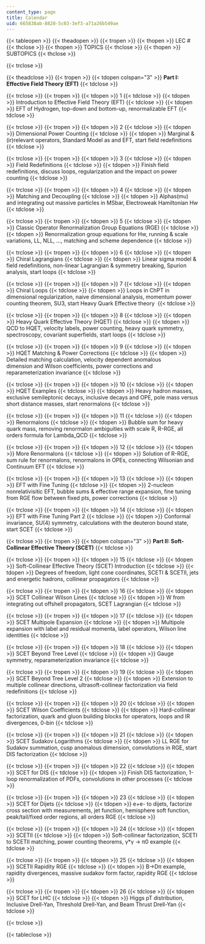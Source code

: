 ```yaml
---
content_type: page
title: Calendar
uid: 665838ab-8820-5c03-3ef3-a71a26b549ae
---
```


{{< tableopen >}}
{{< theadopen >}}
{{< tropen >}}
{{< thopen >}}
LEC #
{{< thclose >}}
{{< thopen >}}
TOPICS
{{< thclose >}}
{{< thopen >}}
SUBTOPICS
{{< thclose >}}

{{< trclose >}}

{{< theadclose >}}
{{< tropen >}}
{{< tdopen colspan="3" >}}
**Part I: Effective Field Theory (EFT)**
{{< tdclose >}}

{{< trclose >}}
{{< tropen >}}
{{< tdopen >}}
1
{{< tdclose >}}
{{< tdopen >}}
Introduction to Effective Field Theory (EFT)
{{< tdclose >}}
{{< tdopen >}}
EFT of Hydrogen, top-down and bottom-up, renormalizable EFT
{{< tdclose >}}

{{< trclose >}}
{{< tropen >}}
{{< tdopen >}}
2
{{< tdclose >}}
{{< tdopen >}}
Dimensional Power Counting
{{< tdclose >}}
{{< tdopen >}}
Marginal & (ir)relevant operators, Standard Model as and EFT, start field redefinitions
{{< tdclose >}}

{{< trclose >}}
{{< tropen >}}
{{< tdopen >}}
3
{{< tdclose >}}
{{< tdopen >}}
Field Redefinitions
{{< tdclose >}}
{{< tdopen >}}
Finish field redefinitions, discuss loops, regularization and the impact on power counting
{{< tdclose >}}

{{< trclose >}}
{{< tropen >}}
{{< tdopen >}}
4
{{< tdclose >}}
{{< tdopen >}}
Matching and Decoupling
{{< tdclose >}}
{{< tdopen >}}
Alphas(mu) and integrating out massive particles in MSbar, Electroweak Hamiltonian Hw
{{< tdclose >}}

{{< trclose >}}
{{< tropen >}}
{{< tdopen >}}
5
{{< tdclose >}}
{{< tdopen >}}
Classic Operator Renormalization Group Equations (RGE)
{{< tdclose >}}
{{< tdopen >}}
Renormalization group equations for Hw, running & scale variations, LL, NLL, ..., matching and scheme dependence
{{< tdclose >}}

{{< trclose >}}
{{< tropen >}}
{{< tdopen >}}
6
{{< tdclose >}}
{{< tdopen >}}
Chiral Lagrangians
{{< tdclose >}}
{{< tdopen >}}
Linear sigma model & field redefinitions, non-linear Lagrangian & symmetry breaking, Spurion analysis, start loops
{{< tdclose >}}

{{< trclose >}}
{{< tropen >}}
{{< tdopen >}}
7
{{< tdclose >}}
{{< tdopen >}}
Chiral Loops
{{< tdclose >}}
{{< tdopen >}}
Loops in ChPT in dimensional regularization, naive dimensional analysis, momentum power counting theorem, SU3, start Heavy Quark Effective theory 
{{< tdclose >}}

{{< trclose >}}
{{< tropen >}}
{{< tdopen >}}
8
{{< tdclose >}}
{{< tdopen >}}
Heavy Quark Effective Theory (HQET)
{{< tdclose >}}
{{< tdopen >}}
QCD to HQET, velocity labels, power counting, heavy quark symmetry, spectroscopy, covariant superfields, start loops
{{< tdclose >}}

{{< trclose >}}
{{< tropen >}}
{{< tdopen >}}
9
{{< tdclose >}}
{{< tdopen >}}
HQET Matching & Power Corrections
{{< tdclose >}}
{{< tdopen >}}
Detailed matching calculation, velocity dependent anomalous dimension and Wilson coefficients, power corrections and reparameterization invariance
{{< tdclose >}}

{{< trclose >}}
{{< tropen >}}
{{< tdopen >}}
10
{{< tdclose >}}
{{< tdopen >}}
HQET Examples
{{< tdclose >}}
{{< tdopen >}}
Heavy hadron masses, exclusive semileptonic decays, inclusive decays and OPE, pole mass versus short distance masses, start renormalons
{{< tdclose >}}

{{< trclose >}}
{{< tropen >}}
{{< tdopen >}}
11
{{< tdclose >}}
{{< tdopen >}}
Renormalons
{{< tdclose >}}
{{< tdopen >}}
Bubble sum for heavy quark mass, removing renormalon ambiguities with scale R, R-RGE, all orders formula for Lambda\_QCD
{{< tdclose >}}

{{< trclose >}}
{{< tropen >}}
{{< tdopen >}}
12
{{< tdclose >}}
{{< tdopen >}}
More Renormalons
{{< tdclose >}}
{{< tdopen >}}
Solution of R-RGE, sum rule for renormalons, renormalons in OPEs, connecting Wilsonian and Continuum EFT
{{< tdclose >}}

{{< trclose >}}
{{< tropen >}}
{{< tdopen >}}
13
{{< tdclose >}}
{{< tdopen >}}
EFT with Fine Tuning
{{< tdclose >}}
{{< tdopen >}}
2-nucleon nonrelativisitic EFT, bubble sums & effective range expansion, fine tuning from RGE flow between fixed pts, power corrections
{{< tdclose >}}

{{< trclose >}}
{{< tropen >}}
{{< tdopen >}}
14
{{< tdclose >}}
{{< tdopen >}}
EFT with Fine Tuning Part 2
{{< tdclose >}}
{{< tdopen >}}
Conformal invariance, SU(4) symmetry, calculations with the deuteron bound state, start SCET
{{< tdclose >}}

{{< trclose >}}
{{< tropen >}}
{{< tdopen colspan="3" >}}
**Part II: Soft-Collinear Effective Theory (SCET)**
{{< tdclose >}}

{{< trclose >}}
{{< tropen >}}
{{< tdopen >}}
15
{{< tdclose >}}
{{< tdopen >}}
Soft-Collinear Effective Theory (SCET) Introduction
{{< tdclose >}}
{{< tdopen >}}
Degrees of freedom, light cone coordinates, SCETI & SCETII, jets and energetic hadrons, collinear propagators
{{< tdclose >}}

{{< trclose >}}
{{< tropen >}}
{{< tdopen >}}
16
{{< tdclose >}}
{{< tdopen >}}
SCET Collinear Wilson Lines
{{< tdclose >}}
{{< tdopen >}}
W from integrating out offshell propagators, SCET Lagrangian
{{< tdclose >}}

{{< trclose >}}
{{< tropen >}}
{{< tdopen >}}
17
{{< tdclose >}}
{{< tdopen >}}
SCET Multipole Expansion
{{< tdclose >}}
{{< tdopen >}}
Multipole expansion with label and residual momenta, label operators, Wilson line identities
{{< tdclose >}}

{{< trclose >}}
{{< tropen >}}
{{< tdopen >}}
18
{{< tdclose >}}
{{< tdopen >}}
SCET Beyond Tree Level
{{< tdclose >}}
{{< tdopen >}}
Gauge symmetry, reparameterization invariance
{{< tdclose >}}

{{< trclose >}}
{{< tropen >}}
{{< tdopen >}}
19
{{< tdclose >}}
{{< tdopen >}}
SCET Beyond Tree Level 2
{{< tdclose >}}
{{< tdopen >}}
Extension to multiple collinear directions, ultrasoft-collinear factorization via field redefinitions
{{< tdclose >}}

{{< trclose >}}
{{< tropen >}}
{{< tdopen >}}
20
{{< tdclose >}}
{{< tdopen >}}
SCET Wilson Coefficients
{{< tdclose >}}
{{< tdopen >}}
Hard-collinear factorization, quark and gluon building blocks for operators, loops and IR divergences, 0-bin
{{< tdclose >}}

{{< trclose >}}
{{< tropen >}}
{{< tdopen >}}
21
{{< tdclose >}}
{{< tdopen >}}
SCET Sudakov Logarithms
{{< tdclose >}}
{{< tdopen >}}
LL RGE for Sudakov summation, cusp anomalous dimension, convolutions in RGE, start DIS factorization
{{< tdclose >}}

{{< trclose >}}
{{< tropen >}}
{{< tdopen >}}
22
{{< tdclose >}}
{{< tdopen >}}
SCET for DIS
{{< tdclose >}}
{{< tdopen >}}
Finish DIS factorization, 1-loop renormalization of PDFs, convolutions in other processes
{{< tdclose >}}

{{< trclose >}}
{{< tropen >}}
{{< tdopen >}}
23
{{< tdclose >}}
{{< tdopen >}}
SCET for Dijets
{{< tdclose >}}
{{< tdopen >}}
e+e- to dijets, factorize cross section with measurements, jet function, hemisphere soft function, peak/tail/fixed order regions, all orders RGE
{{< tdclose >}}

{{< trclose >}}
{{< tropen >}}
{{< tdopen >}}
24
{{< tdclose >}}
{{< tdopen >}}
SCETII
{{< tdclose >}}
{{< tdopen >}}
Soft-collinear factorization, SCETI to SCETII matching, power counting theorems, γ\*γ -> π0 example
{{< tdclose >}}

{{< trclose >}}
{{< tropen >}}
{{< tdopen >}}
25
{{< tdclose >}}
{{< tdopen >}}
SCETII Rapidity RGE
{{< tdclose >}}
{{< tdopen >}}
B->Dπ example, rapidity divergences, massive sudakov form factor, rapidity RGE
{{< tdclose >}}

{{< trclose >}}
{{< tropen >}}
{{< tdopen >}}
26
{{< tdclose >}}
{{< tdopen >}}
SCET for LHC
{{< tdclose >}}
{{< tdopen >}}
Higgs pT distribution, Inclusive Drell-Yan, Threshold Drell-Yan, and Beam Thrust Drell-Yan
{{< tdclose >}}

{{< trclose >}}

{{< tableclose >}}